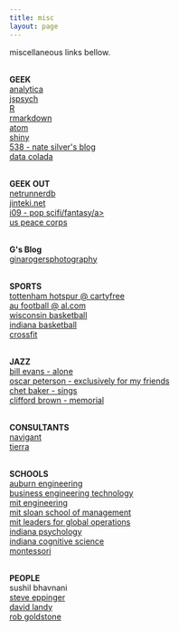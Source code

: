 ```yaml
---
title: misc
layout: page
---
```

miscellaneous links bellow.

<br><b>GEEK</b> <br>
<a href="http://www.lumina.com/">analytica</a> <br>
<a href="http://www.jspsych.org/">jspsych</a> <br>
<a href="https://www.r-project.org/">R</a> <br>
<a href="http://rmarkdown.rstudio.com/">rmarkdown</a> <br>
<a href="https://atom.io/">atom</a> <br>
<a href="https://shiny.rstudio.com/">shiny</a> <br>
<a href="https://fivethirtyeight.com/">538 - nate silver's blog</a> <br>
<a href="http://datacolada.org//">data colada</a> <br>

<br> <b>GEEK OUT</b> <br>
<a href="https://netrunnerdb.com/">netrunnerdb</a> <br>
<a href="https://www.jinteki.net/">jinteki.net</a> <br>
<a href="http://io9.gizmodo.com/">i09 - pop scifi/fantasy/a> <br>
<a href="https://www.peacecorps.gov/">us peace corps</a> <br>

<br><b>G's Blog</b> <br>
<a href="www.ginarogersphotography.com">ginarogersphotography</a> <br>

<br><a> <b>SPORTS</b></a> <br>
<a href="www.cartilagefreecaptain.com">tottenham hotspur @ cartyfree</a> <br>
<a href="http://www.al.com/auburnfootball">au football @ al.com</a> <br>
<a href="http://www.uwbadgers.com/schedule.aspx?path=mbball">wisconsin basketball</a> <br>
<a href="http://iuhoosiers.com/schedule.aspx?path=mbball">indiana basketball</a> <br>
<a href="www.crossfit.com">crossfit</a> <br>

<br> <b>JAZZ</b> <br>
<a href="https://itunes.apple.com/us/album/alone-remastered/id417149">bill evans - alone</a> <br>
<a href="https://itunes.apple.com/ca/album/exclusively-for-my-friends/id3451905">oscar peterson - exclusively for my friends</a> <br>
<a href="https://itunes.apple.com/us/album/chet-baker-sings/id724560722">chet baker - sings</a> <br>
<a href="https://itunes.apple.com/us/album/memorial-album-the-rudy-van-gelder-edi">clifford brown - memorial</a> <br>

<br><b>CONSULTANTS</b> <br>
<a href="https://www.navigant.com/">navigant</a> <br>
<a href="http://www.tierrarc.com/">tierra</a> <br>

<br> <b>SCHOOLS</b> <br>
<a href="http://www.eng.auburn.edu/">auburn engineering </a> <br>
<a href="http://www.eng.auburn.edu/research/centers/twc/bet-program/index.html">business engineering technology</a> <br>
<a href="http://engineering.mit.edu/">mit engineering</a> <br>
<a href="http://mitsloan.mit.edu/">mit sloan school of management</a> <br>
<a href="https://lgo.mit.edu/">mit leaders for global operations</a> <br>
<a href="http://psych.indiana.edu/">indiana psychology</a> <br>
<a href="http://www.cogs.indiana.edu/">indiana cognitive science</a> <br>
<a href="https://en.wikipedia.org/wiki/Montessori_education">montessori</a> <br>

<br> <b>PEOPLE</b> <br>
<a> sushil bhavnani </a> <br>
<a href="http://web.mit.edu/eppinger/www/SDE-MIT/Home.html">steve eppinger</a> <br>
<a href="https://davidlandy.net/">david landy</a> <br>
<a href="http://www.indiana.edu/~pcl/">rob goldstone</a> <br>

